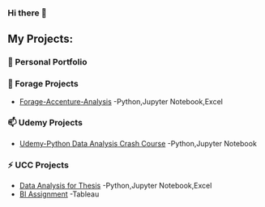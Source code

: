 ### Hi there 👋

<!--
**moqiqiqi/moqiqiqi** is a ✨ _special_ ✨ repository because its `README.md` (this file) appears on your GitHub profile.
-->
## My Projects:  

### 🔭 Personal Portfolio

### 🌱 Forage Projects 
* [Forage-Accenture-Analysis](https://github.com/moqiqiqi/Python-Data-Analysis/blob/main/Forage/Accenture.ipynb) -Python,Jupyter Notebook,Excel

### 📫 Udemy Projects
* [Udemy-Python Data Analysis Crash Course](https://github.com/moqiqiqi/Python-Data-Analysis/tree/main/Udemy_Course_Practice_Projects) -Python,Jupyter Notebook

### ⚡ UCC Projects
* [Data Analysis for Thesis](https://github.com/moqiqiqi/Python-Data-Analysis/blob/main/Forage/Accenture.ipynb) -Python,Jupyter Notebook,Excel
* [BI Assignment](https://github.com/moqiqiqi/Python-Data-Analysis/blob/main/Forage/Accenture.ipynb) -Tableau

